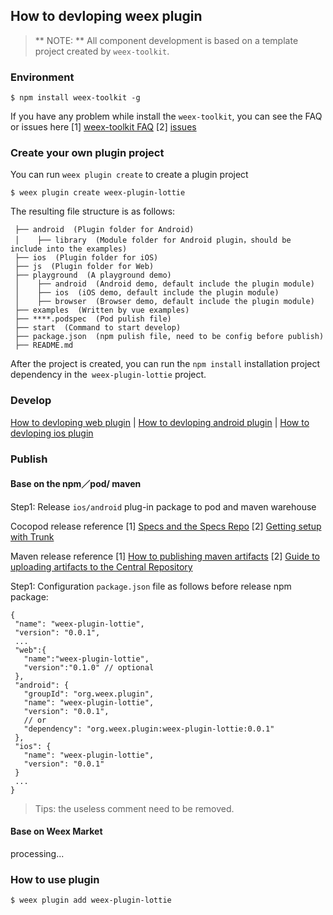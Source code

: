 ## How to devloping weex plugin

> ** NOTE: ** All component development is based on a template project created by `weex-toolkit`.

### Environment

```
$ npm install weex-toolkit -g 
```
If you have any problem while install the `weex-toolkit`, you can see the FAQ or issues here
[1] [weex-toolkit FAQ](https://github.com/weexteam/weex-toolkit/blob/master/README.md#faq)
[2] [issues](https://github.com/weexteam/weex-toolkit/issues)

### Create your own plugin project

You can run `weex plugin create` to create a plugin project

```
$ weex plugin create weex-plugin-lottie
```

The resulting file structure is as follows:

```
 ├── android  (Plugin folder for Android)
 │    ├── library  (Module folder for Android plugin，should be include into the examples)
 ├── ios  (Plugin folder for iOS)
 ├── js  (Plugin folder for Web)
 ├── playground  (A playground demo)
 │    ├── android  (Android demo, default include the plugin module)
 │    ├── ios  (iOS demo, default include the plugin module)
 │    ├── browser  (Browser demo, default include the plugin module)
 ├── examples  (Written by vue examples)
 ├── ****.podspec  (Pod pulish file)
 ├── start  (Command to start develop)
 ├── package.json  (npm pulish file, need to be config before publish)
 ├── README.md
```
After the project is created, you can run the `npm install` installation project dependency in the` weex-plugin-lottie` project.

### Develop

[How to devloping web plugin](./how-to-devloping-web-plugin.md)
|
[How to devloping android plugin](./how-to-devloping-android-plugin.md)
|
[How to devloping ios plugin](./how-to-devloping-ios-plugin.md)

### Publish

#### Base on the npm／pod/ maven

Step1: Release `ios/android` plug-in package to pod and maven warehouse

Cocopod release reference
  [1] [Specs and the Specs Repo](https://guides.cocoapods.org/making/specs-and-specs-repo.html)
  [2] [Getting setup with Trunk](https://guides.cocoapods.org/making/getting-setup-with-trunk.html)

Maven release reference
 [1] [How to publishing maven artifacts](http://www.apache.org/dev/publishing-maven-artifacts.html)
 [2] [Guide to uploading artifacts to the Central Repository](https://maven.apache.org/guides/mini/guide-central-repository-upload.html)

 Step1: Configuration `package.json` file as follows before release npm package:
 ```
{
  "name": "weex-plugin-lottie",
  "version": "0.0.1",
  ...
  "web":{
    "name":"weex-plugin-lottie",
    "version":"0.1.0" // optional
  },
  "android": {
    "groupId": "org.weex.plugin",
    "name": "weex-plugin-lottie",
    "version": "0.0.1",
    // or
    "dependency": "org.weex.plugin:weex-plugin-lottie:0.0.1"
  },
  "ios": {
    "name": "weex-plugin-lottie",
    "version": "0.0.1"
  }
  ...
}
```
> Tips: the useless comment need to be removed.

#### Base on Weex Market

processing...

### How to use plugin

```
$ weex plugin add weex-plugin-lottie
```